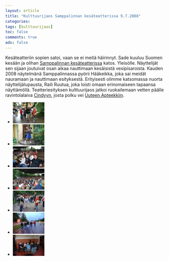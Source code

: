 ```yaml
---
layout: article 
title: "Kulttuurijaos Samppalinnan kesäteatterissa 9.7.2008" 
categories: 
tags: [kulttuurijaos]
toc: false 
comments: true 
ads: false 
---
```


Kesäteatteriin sopien satoi, vaan se ei meitä häirinnyt. Sade kuuluu
Suomen kesään ja olihan [Samppalinnan
kesäteatterissa](http://www.samppalinnanteatteri.fi/) katos. Yleisölle.
Näyttelijät sen sijaan joutuivat osan aikaa nauttimaan kesäisistä
vesipisaroista. Kauden 2008 näytelmänä Samppalinnassa pyörii Hääkeikka,
joka sai meidät nauramaan ja nauttimaan esityksestä. Erityisesti olimme
katsomassa nuorta näyttelijälupausta, Raili Ruutua, joka loisti omaan
erinomaiseen tapaansa näyttämöllä. Teatteriesityksen kulttuurijaos
jatkoi ruokailemaan vetten päälle ravintolalaiva
[Cindyyn](http://www.cindy.fi/www/), josta polku vei [Uuteen
Apteekkiin](http://www.uusiapteekki.fi/home.html).

<div class="image-gallery" markdown="1">

-   [![](/images/kulttuurijaos-samppalinna-2008/Thumbnails/DSC_3108.JPG)](/images/kulttuurijaos-samppalinna-2008/DSC_3108.JPG)
-   [![](/images/kulttuurijaos-samppalinna-2008/Thumbnails/DSC_3111.JPG)](/images/kulttuurijaos-samppalinna-2008/DSC_3111.JPG)
-   [![](/images/kulttuurijaos-samppalinna-2008/Thumbnails/DSC_3112.JPG)](/images/kulttuurijaos-samppalinna-2008/DSC_3112.JPG)
-   [![](/images/kulttuurijaos-samppalinna-2008/Thumbnails/DSC_3116.JPG)](/images/kulttuurijaos-samppalinna-2008/DSC_3116.JPG)
-   [![](/images/kulttuurijaos-samppalinna-2008/Thumbnails/DSC_3117.JPG)](/images/kulttuurijaos-samppalinna-2008/DSC_3117.JPG)
-   [![](/images/kulttuurijaos-samppalinna-2008/Thumbnails/DSC_3124.JPG)](/images/kulttuurijaos-samppalinna-2008/DSC_3124.JPG)
-   [![](/images/kulttuurijaos-samppalinna-2008/Thumbnails/DSC_3126.JPG)](/images/kulttuurijaos-samppalinna-2008/DSC_3126.JPG)

</div>

